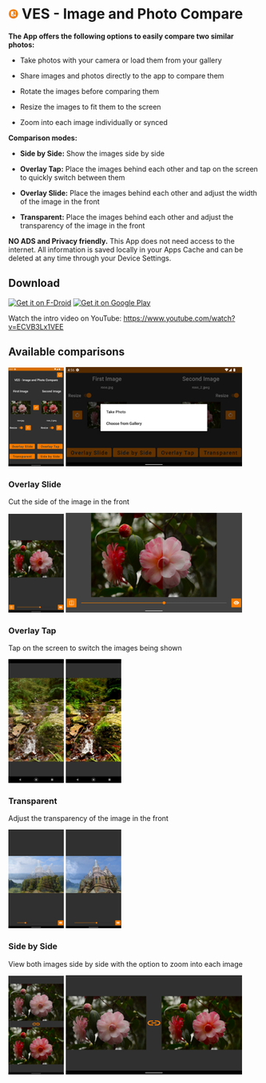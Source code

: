 # <img src="https://github.com/VincentEngel/VES-Image-Compare/blob/master/metadata/en-US/images/icon.png" width=4% height=4%> VES - Image and Photo Compare

<b>The App offers the following options to easily compare two similar photos:</b>

* Take photos with your camera or load them from your gallery

* Share images and photos directly to the app to compare them

* Rotate the images before comparing them

* Resize the images to fit them to the screen

* Zoom into each image individually or synced

<b>Comparison modes:</b>
* <b>Side by Side:</b> Show the images side by side

* <b>Overlay Tap:</b> Place the images behind each other and tap on the screen to quickly switch between them

* <b>Overlay Slide:</b> Place the images behind each other and adjust the width of the image in the front

* <b>Transparent:</b> Place the images behind each other and adjust the transparency of the image in the front

<b>NO ADS and Privacy friendly.</b> This App does not need access to the internet. All information is saved locally in your Apps Cache and can be deleted at any time through your Device Settings.


## Download

[<img src="https://fdroid.gitlab.io/artwork/badge/get-it-on.png"
     alt="Get it on F-Droid"
     height="80">](https://f-droid.org/packages/com.vincentengelsoftware.vesandroidimagecompare/) [<img src="https://play.google.com/intl/en_us/badges/static/images/badges/en_badge_web_generic.png"
     alt="Get it on Google Play"
     height="80">](https://play.google.com/store/apps/details?id=com.vincentengelsoftware.vesandroidimagecompare)

Watch the intro video on YouTube: https://www.youtube.com/watch?v=ECVB3Lx1VEE

## Available comparisons
<div>
  <img src="https://github.com/VincentEngel/VES-Image-Compare/blob/master/metadata/en-US/images/phoneScreenshots/01_menu.png" width=22% height=20%>
  <img src="https://github.com/VincentEngel/VES-Image-Compare/blob/master/metadata/en-US/images/phoneScreenshots/06_main_2.png" width=70% height=20%>
</div>

### Overlay Slide
<p>Cut the side of the image in the front</p>
<div>
  <img src="https://github.com/VincentEngel/VES-Image-Compare/blob/master/metadata/en-US/images/phoneScreenshots/02_overlay_slide_1.png" width=22% height=20%>
  <img src="https://github.com/VincentEngel/VES-Image-Compare/blob/master/metadata/en-US/images/phoneScreenshots/07_overlay_slide_2.png" width=70% height=20%>
</div>

### Overlay Tap
<p>Tap on the screen to switch the images being shown</p>
<div>
  <img src="https://github.com/VincentEngel/VES-Image-Compare/blob/master/metadata/en-US/images/phoneScreenshots/09_tap_1.png" width=22% height=20%>
  <img src="https://github.com/VincentEngel/VES-Image-Compare/blob/master/metadata/en-US/images/phoneScreenshots/10_tap_2.png" width=22% height=20%>
</div>

### Transparent
<p>Adjust the transparency of the image in the front</p>
<div>
  <img src="https://github.com/VincentEngel/VES-Image-Compare/blob/master/metadata/en-US/images/phoneScreenshots/04_transparent_1.png" width=22% height=20%>
  <img src="https://github.com/VincentEngel/VES-Image-Compare/blob/master/metadata/en-US/images/phoneScreenshots/05_transparent_2.png" width=22% height=20%>
</div>

### Side by Side
<p>View both images side by side with the option to zoom into each image</p>
<div>
  <img src="https://github.com/VincentEngel/VES-Image-Compare/blob/master/metadata/en-US/images/phoneScreenshots/03_side_by_side_1.png" width=22% height=20%>
  <img src="https://github.com/VincentEngel/VES-Image-Compare/blob/master/metadata/en-US/images/phoneScreenshots/08_side_by_side_2.png" width=70% height=75%>
</div>
